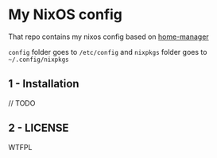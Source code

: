 # My NixOS config

That repo contains my nixos config based on [home-manager](https://github.com/nix-community/home-manager)

``config`` folder goes to ``/etc/config`` and ``nixpkgs`` folder goes to ``~/.config/nixpkgs``


## 1 - Installation

// TODO

## 2 - LICENSE

WTFPL
